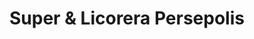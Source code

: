 ---
title: "Super & Licorera Persepolis"
url: /cartago/super-y-licorera-persepolis/
shop: comodidad
---